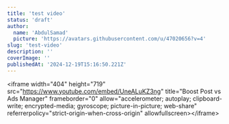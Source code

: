```yaml
---
title: 'test video'
status: 'draft'
author:
  name: 'AbdulSamad'
  picture: 'https://avatars.githubusercontent.com/u/47020656?v=4'
slug: 'test-video'
description: ''
coverImage: ''
publishedAt: '2024-12-19T15:16:50.221Z'
---
```


&lt;iframe width="404" height="719" src="<https://www.youtube.com/embed/UneALuKZ3ng>" title="Boost Post vs Ads Manager" frameborder="0" allow="accelerometer; autoplay; clipboard-write; encrypted-media; gyroscope; picture-in-picture; web-share" referrerpolicy="strict-origin-when-cross-origin" allowfullscreen&gt;&lt;/iframe&gt;